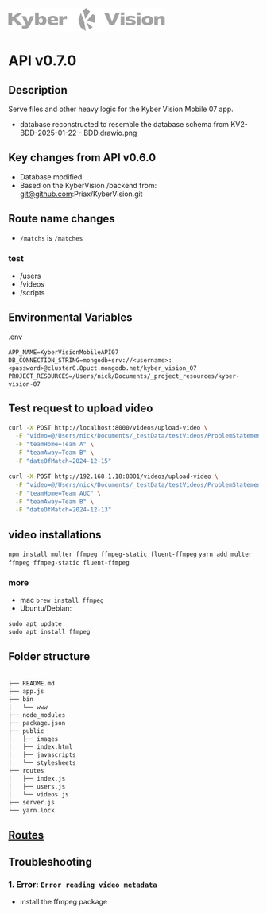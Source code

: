 ![Logo](./docs/images/kyberVisionLogo01.png)

# API v0.7.0

## Description

Serve files and other heavy logic for the Kyber Vision Mobile 07 app.

- database reconstructed to resemble the database schema from KV2-BDD-2025-01-22 - BDD.drawio.png

## Key changes from API v0.6.0

- Database modified
- Based on the KyberVision /backend from: git@github.com:Priax/KyberVision.git

## Route name changes
- `/matchs` is `/matches`

### test
- /users
- /videos
- /scripts


## Environmental Variables

.env

```env
APP_NAME=KyberVisionMobileAPI07
DB_CONNECTION_STRING=mongodb+srv://<username>:<password>@cluster0.8puct.mongodb.net/kyber_vision_07
PROJECT_RESOURCES=/Users/nick/Documents/_project_resources/kyber-vision-07
```

## Test request to upload video

```bash
curl -X POST http://localhost:8000/videos/upload-video \
  -F "video=@/Users/nick/Documents/_testData/testVideos/ProblemStatement15.mp4" \
  -F "teamHome=Team A" \
  -F "teamAway=Team B" \
  -F "dateOfMatch=2024-12-15"
```

```bash
curl -X POST http://192.168.1.18:8001/videos/upload-video \
  -F "video=@/Users/nick/Documents/_testData/testVideos/ProblemStatement15.mp4" \
  -F "teamHome=Team AUC" \
  -F "teamAway=Team B" \
  -F "dateOfMatch=2024-12-13"
```

## video installations

`npm install multer ffmpeg ffmpeg-static fluent-ffmpeg`
`yarn add multer ffmpeg ffmpeg-static fluent-ffmpeg`

### more

- mac `brew install ffmpeg`
- Ubuntu/Debian:

```
sudo apt update
sudo apt install ffmpeg
```

## Folder structure

```
.
├── README.md
├── app.js
├── bin
│   └── www
├── node_modules
├── package.json
├── public
│   ├── images
│   ├── index.html
│   ├── javascripts
│   └── stylesheets
├── routes
│   ├── index.js
│   ├── users.js
│   └── videos.js
├── server.js
└── yarn.lock
```

## [Routes](./docs/Routes.md)

## Troubleshooting

### 1. Error: `Error reading video metadata`

- install the ffmpeg package
